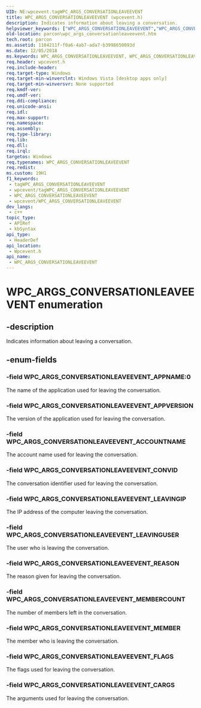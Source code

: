 ```yaml
---
UID: NE:wpcevent.tagWPC_ARGS_CONVERSATIONLEAVEEVENT
title: WPC_ARGS_CONVERSATIONLEAVEEVENT (wpcevent.h)
description: Indicates information about leaving a conversation.
helpviewer_keywords: ["WPC_ARGS_CONVERSATIONLEAVEEVENT","WPC_ARGS_CONVERSATIONLEAVEEVENT enumeration","WPC_ARGS_CONVERSATIONLEAVEEVENT_ACCOUNTNAME","WPC_ARGS_CONVERSATIONLEAVEEVENT_APPNAME","WPC_ARGS_CONVERSATIONLEAVEEVENT_APPVERSION","WPC_ARGS_CONVERSATIONLEAVEEVENT_CARGS","WPC_ARGS_CONVERSATIONLEAVEEVENT_CONVID","WPC_ARGS_CONVERSATIONLEAVEEVENT_FLAGS","WPC_ARGS_CONVERSATIONLEAVEEVENT_LEAVINGIP","WPC_ARGS_CONVERSATIONLEAVEEVENT_LEAVINGUSER","WPC_ARGS_CONVERSATIONLEAVEEVENT_MEMBER","WPC_ARGS_CONVERSATIONLEAVEEVENT_MEMBERCOUNT","WPC_ARGS_CONVERSATIONLEAVEEVENT_REASON","parcon.wpc_args_conversationleaveevent","wpcevent/WPC_ARGS_CONVERSATIONLEAVEEVENT","wpcevent/WPC_ARGS_CONVERSATIONLEAVEEVENT_ACCOUNTNAME","wpcevent/WPC_ARGS_CONVERSATIONLEAVEEVENT_APPNAME","wpcevent/WPC_ARGS_CONVERSATIONLEAVEEVENT_APPVERSION","wpcevent/WPC_ARGS_CONVERSATIONLEAVEEVENT_CARGS","wpcevent/WPC_ARGS_CONVERSATIONLEAVEEVENT_CONVID","wpcevent/WPC_ARGS_CONVERSATIONLEAVEEVENT_FLAGS","wpcevent/WPC_ARGS_CONVERSATIONLEAVEEVENT_LEAVINGIP","wpcevent/WPC_ARGS_CONVERSATIONLEAVEEVENT_LEAVINGUSER","wpcevent/WPC_ARGS_CONVERSATIONLEAVEEVENT_MEMBER","wpcevent/WPC_ARGS_CONVERSATIONLEAVEEVENT_MEMBERCOUNT","wpcevent/WPC_ARGS_CONVERSATIONLEAVEEVENT_REASON"]
old-location: parcon\wpc_args_conversationleaveevent.htm
tech.root: parcon
ms.assetid: 1104211f-f0a6-4ab7-ada7-b3998650093d
ms.date: 12/05/2018
ms.keywords: WPC_ARGS_CONVERSATIONLEAVEEVENT, WPC_ARGS_CONVERSATIONLEAVEEVENT enumeration, WPC_ARGS_CONVERSATIONLEAVEEVENT_ACCOUNTNAME, WPC_ARGS_CONVERSATIONLEAVEEVENT_APPNAME, WPC_ARGS_CONVERSATIONLEAVEEVENT_APPVERSION, WPC_ARGS_CONVERSATIONLEAVEEVENT_CARGS, WPC_ARGS_CONVERSATIONLEAVEEVENT_CONVID, WPC_ARGS_CONVERSATIONLEAVEEVENT_FLAGS, WPC_ARGS_CONVERSATIONLEAVEEVENT_LEAVINGIP, WPC_ARGS_CONVERSATIONLEAVEEVENT_LEAVINGUSER, WPC_ARGS_CONVERSATIONLEAVEEVENT_MEMBER, WPC_ARGS_CONVERSATIONLEAVEEVENT_MEMBERCOUNT, WPC_ARGS_CONVERSATIONLEAVEEVENT_REASON, parcon.wpc_args_conversationleaveevent, wpcevent/WPC_ARGS_CONVERSATIONLEAVEEVENT, wpcevent/WPC_ARGS_CONVERSATIONLEAVEEVENT_ACCOUNTNAME, wpcevent/WPC_ARGS_CONVERSATIONLEAVEEVENT_APPNAME, wpcevent/WPC_ARGS_CONVERSATIONLEAVEEVENT_APPVERSION, wpcevent/WPC_ARGS_CONVERSATIONLEAVEEVENT_CARGS, wpcevent/WPC_ARGS_CONVERSATIONLEAVEEVENT_CONVID, wpcevent/WPC_ARGS_CONVERSATIONLEAVEEVENT_FLAGS, wpcevent/WPC_ARGS_CONVERSATIONLEAVEEVENT_LEAVINGIP, wpcevent/WPC_ARGS_CONVERSATIONLEAVEEVENT_LEAVINGUSER, wpcevent/WPC_ARGS_CONVERSATIONLEAVEEVENT_MEMBER, wpcevent/WPC_ARGS_CONVERSATIONLEAVEEVENT_MEMBERCOUNT, wpcevent/WPC_ARGS_CONVERSATIONLEAVEEVENT_REASON
req.header: wpcevent.h
req.include-header: 
req.target-type: Windows
req.target-min-winverclnt: Windows Vista [desktop apps only]
req.target-min-winversvr: None supported
req.kmdf-ver: 
req.umdf-ver: 
req.ddi-compliance: 
req.unicode-ansi: 
req.idl: 
req.max-support: 
req.namespace: 
req.assembly: 
req.type-library: 
req.lib: 
req.dll: 
req.irql: 
targetos: Windows
req.typenames: WPC_ARGS_CONVERSATIONLEAVEEVENT
req.redist: 
ms.custom: 19H1
f1_keywords:
 - tagWPC_ARGS_CONVERSATIONLEAVEEVENT
 - wpcevent/tagWPC_ARGS_CONVERSATIONLEAVEEVENT
 - WPC_ARGS_CONVERSATIONLEAVEEVENT
 - wpcevent/WPC_ARGS_CONVERSATIONLEAVEEVENT
dev_langs:
 - c++
topic_type:
 - APIRef
 - kbSyntax
api_type:
 - HeaderDef
api_location:
 - Wpcevent.h
api_name:
 - WPC_ARGS_CONVERSATIONLEAVEEVENT
---
```


# WPC_ARGS_CONVERSATIONLEAVEEVENT enumeration


## -description

Indicates  information about leaving a conversation.

## -enum-fields

### -field WPC_ARGS_CONVERSATIONLEAVEEVENT_APPNAME:0

The name of the application used for leaving the conversation.

### -field WPC_ARGS_CONVERSATIONLEAVEEVENT_APPVERSION

The version of the application used for leaving the conversation.

### -field WPC_ARGS_CONVERSATIONLEAVEEVENT_ACCOUNTNAME

The account name used for leaving the conversation.

### -field WPC_ARGS_CONVERSATIONLEAVEEVENT_CONVID

The conversation identifier used for leaving the conversation.

### -field WPC_ARGS_CONVERSATIONLEAVEEVENT_LEAVINGIP

The IP address of the computer leaving the conversation.

### -field WPC_ARGS_CONVERSATIONLEAVEEVENT_LEAVINGUSER

The user who is leaving the conversation.

### -field WPC_ARGS_CONVERSATIONLEAVEEVENT_REASON

The reason given for leaving the conversation.

### -field WPC_ARGS_CONVERSATIONLEAVEEVENT_MEMBERCOUNT

The number of members left in the conversation.

### -field WPC_ARGS_CONVERSATIONLEAVEEVENT_MEMBER

The member who is leaving the conversation.

### -field WPC_ARGS_CONVERSATIONLEAVEEVENT_FLAGS

The flags used for leaving the conversation.

### -field WPC_ARGS_CONVERSATIONLEAVEEVENT_CARGS

The arguments used for leaving the conversation.

